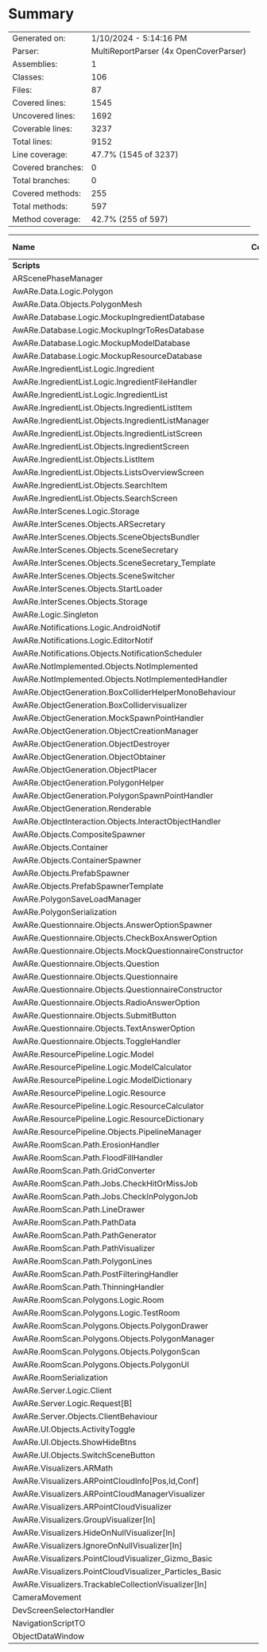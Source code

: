 ﻿# Summary
|||
|:---|:---|
| Generated on: | 1/10/2024 - 5:14:16 PM |
| Parser: | MultiReportParser (4x OpenCoverParser) |
| Assemblies: | 1 |
| Classes: | 106 |
| Files: | 87 |
| Covered lines: | 1545 |
| Uncovered lines: | 1692 |
| Coverable lines: | 3237 |
| Total lines: | 9152 |
| Line coverage: | 47.7% (1545 of 3237) |
| Covered branches: | 0 |
| Total branches: | 0 |
| Covered methods: | 255 |
| Total methods: | 597 |
| Method coverage: | 42.7% (255 of 597) |

|**Name**|**Covered**|**Uncovered**|**Coverable**|**Total**|**Line coverage**|**Covered**|**Total**|**Branch coverage**|**Covered**|**Total**|**Method coverage**|
|:---|---:|---:|---:|---:|---:|---:|---:|---:|---:|---:|---:|
|**Scripts**|**1545**|**1692**|**3237**|**11958**|**47.7%**|**0**|**0**|****|**255**|**597**|**42.7%**|
|ARScenePhaseManager|0|41|41|79|0%|0|0||0|5|0%|
|AwARe.Data.Logic.Polygon|12|17|29|100|41.3%|0|0||6|9|66.6%|
|AwARe.Data.Objects.PolygonMesh|34|12|46|97|73.9%|0|0||5|7|71.4%|
|AwARe.Database.Logic.MockupIngredientDatabase|0|22|22|92|0%|0|0||0|4|0%|
|AwARe.Database.Logic.MockupIngrToResDatabase|4|6|10|69|40%|0|0||1|2|50%|
|AwARe.Database.Logic.MockupModelDatabase|4|9|13|45|30.7%|0|0||1|3|33.3%|
|AwARe.Database.Logic.MockupResourceDatabase|4|9|13|55|30.7%|0|0||1|3|33.3%|
|AwARe.IngredientList.Logic.Ingredient|29|2|31|174|93.5%|0|0||12|12|100%|
|AwARe.IngredientList.Logic.IngredientFileHandler|0|65|65|130|0%|0|0||0|3|0%|
|AwARe.IngredientList.Logic.IngredientList|32|8|40|174|80%|0|0||12|15|80%|
|AwARe.IngredientList.Objects.IngredientListItem|0|12|12|64|0%|0|0||0|4|0%|
|AwARe.IngredientList.Objects.IngredientListManager|0|102|102|262|0%|0|0||0|36|0%|
|AwARe.IngredientList.Objects.IngredientListScreen|0|65|65|186|0%|0|0||0|17|0%|
|AwARe.IngredientList.Objects.IngredientScreen|0|26|26|88|0%|0|0||0|4|0%|
|AwARe.IngredientList.Objects.ListItem|0|26|26|97|0%|0|0||0|6|0%|
|AwARe.IngredientList.Objects.ListsOverviewScreen|0|44|44|120|0%|0|0||0|9|0%|
|AwARe.IngredientList.Objects.SearchItem|0|9|9|54|0%|0|0||0|3|0%|
|AwARe.IngredientList.Objects.SearchScreen|0|27|27|85|0%|0|0||0|6|0%|
|AwARe.InterScenes.Logic.Storage|3|0|3|30|100%|0|0||5|5|100%|
|AwARe.InterScenes.Objects.ARSecretary|0|16|16|102|0%|0|0||0|11|0%|
|AwARe.InterScenes.Objects.SceneObjectsBundler|0|15|15|52|0%|0|0||0|2|0%|
|AwARe.InterScenes.Objects.SceneSecretary|0|36|36|163|0%|0|0||0|7|0%|
|AwARe.InterScenes.Objects.SceneSecretary_Template|0|1|1|163|0%|0|0||0|3|0%|
|AwARe.InterScenes.Objects.SceneSwitcher|0|19|19|126|0%|0|0||0|13|0%|
|AwARe.InterScenes.Objects.StartLoader|0|12|12|56|0%|0|0||0|2|0%|
|AwARe.InterScenes.Objects.Storage|10|3|13|79|76.9%|0|0||7|10|70%|
|AwARe.Logic.Singleton|5|5|10|82|50%|0|0||2|3|66.6%|
|AwARe.Notifications.Logic.AndroidNotif|0|32|32|95|0%|0|0||0|6|0%|
|AwARe.Notifications.Logic.EditorNotif|0|21|21|76|0%|0|0||0|6|0%|
|AwARe.Notifications.Objects.NotificationScheduler|0|32|32|120|0%|0|0||0|6|0%|
|AwARe.NotImplemented.Objects.NotImplemented|0|2|2|19|0%|0|0||0|2|0%|
|AwARe.NotImplemented.Objects.NotImplementedHandler|0|17|17|80|0%|0|0||0|6|0%|
|AwARe.ObjectGeneration.BoxColliderHelperMonoBehaviour|30|2|32|84|93.7%|0|0||2|2|100%|
|AwARe.ObjectGeneration.BoxCollidervisualizer|6|0|6|84|100%|0|0||1|1|100%|
|AwARe.ObjectGeneration.MockSpawnPointHandler|0|9|9|50|0%|0|0||0|2|0%|
|AwARe.ObjectGeneration.ObjectCreationManager|19|40|59|166|32.2%|0|0||9|13|69.2%|
|AwARe.ObjectGeneration.ObjectDestroyer|7|0|7|32|100%|0|0||1|1|100%|
|AwARe.ObjectGeneration.ObjectObtainer|11|0|11|46|100%|0|0||2|2|100%|
|AwARe.ObjectGeneration.ObjectPlacer|60|70|130|308|46.1%|0|0||6|10|60%|
|AwARe.ObjectGeneration.PolygonHelper|35|0|35|101|100%|0|0||4|4|100%|
|AwARe.ObjectGeneration.PolygonSpawnPointHandler|30|0|30|93|100%|0|0||4|4|100%|
|AwARe.ObjectGeneration.Renderable|45|1|46|166|97.8%|0|0||24|25|96%|
|AwARe.ObjectInteraction.Objects.InteractObjectHandler|0|13|13|41|0%|0|0||0|2|0%|
|AwARe.Objects.CompositeSpawner|0|6|6|99|0%|0|0||0|6|0%|
|AwARe.Objects.Container|0|5|5|41|0%|0|0||0|2|0%|
|AwARe.Objects.ContainerSpawner|0|22|22|68|0%|0|0||0|4|0%|
|AwARe.Objects.PrefabSpawner|0|5|5|99|0%|0|0||0|2|0%|
|AwARe.Objects.PrefabSpawnerTemplate|0|5|5|99|0%|0|0||0|5|0%|
|AwARe.PolygonSaveLoadManager|4|41|45|102|8.8%|0|0||1|5|20%|
|AwARe.PolygonSerialization|0|25|25|106|0%|0|0||0|5|0%|
|AwARe.Questionnaire.Objects.AnswerOptionSpawner|18|0|18|170|100%|0|0||7|7|100%|
|AwARe.Questionnaire.Objects.CheckBoxAnswerOption|11|0|11|170|100%|0|0||2|2|100%|
|AwARe.Questionnaire.Objects.MockQuestionnaireConstructor|9|0|9|123|100%|0|0||2|2|100%|
|AwARe.Questionnaire.Objects.Question|39|8|47|155|82.9%|0|0||19|19|100%|
|AwARe.Questionnaire.Objects.Questionnaire|32|0|32|120|100%|0|0||9|9|100%|
|AwARe.Questionnaire.Objects.QuestionnaireConstructor|19|2|21|123|90.4%|0|0||6|8|75%|
|AwARe.Questionnaire.Objects.RadioAnswerOption|16|0|16|170|100%|0|0||2|2|100%|
|AwARe.Questionnaire.Objects.SubmitButton|0|3|3|22|0%|0|0||0|1|0%|
|AwARe.Questionnaire.Objects.TextAnswerOption|8|0|8|170|100%|0|0||2|2|100%|
|AwARe.Questionnaire.Objects.ToggleHandler|4|17|21|60|19%|0|0||6|7|85.7%|
|AwARe.ResourcePipeline.Logic.Model|11|11|22|126|50%|0|0||1|12|8.3%|
|AwARe.ResourcePipeline.Logic.ModelCalculator|0|8|8|28|0%|0|0||0|1|0%|
|AwARe.ResourcePipeline.Logic.ModelDictionary|0|7|7|126|0%|0|0||0|4|0%|
|AwARe.ResourcePipeline.Logic.Resource|8|8|16|114|50%|0|0||1|9|11.1%|
|AwARe.ResourcePipeline.Logic.ResourceCalculator|11|21|32|77|34.3%|0|0||2|3|66.6%|
|AwARe.ResourcePipeline.Logic.ResourceDictionary|5|2|7|114|71.4%|0|0||3|5|60%|
|AwARe.ResourcePipeline.Objects.PipelineManager|32|25|57|133|56.1%|0|0||6|7|85.7%|
|AwARe.RoomScan.Path.ErosionHandler|95|0|95|201|100%|0|0||5|5|100%|
|AwARe.RoomScan.Path.FloodFillHandler|69|0|69|169|100%|0|0||3|3|100%|
|AwARe.RoomScan.Path.GridConverter|26|0|26|64|100%|0|0||2|2|100%|
|AwARe.RoomScan.Path.Jobs.CheckHitOrMissJob|0|46|46|134|0%|0|0||0|2|0%|
|AwARe.RoomScan.Path.Jobs.CheckInPolygonJob|25|0|25|105|100%|0|0||1|1|100%|
|AwARe.RoomScan.Path.LineDrawer|45|0|45|85|100%|0|0||1|1|100%|
|AwARe.RoomScan.Path.PathData|73|0|73|175|100%|0|0||5|5|100%|
|AwARe.RoomScan.Path.PathGenerator|158|0|158|353|100%|0|0||9|9|100%|
|AwARe.RoomScan.Path.PathVisualizer|29|0|29|85|100%|0|0||3|3|100%|
|AwARe.RoomScan.Path.PolygonLines|7|0|7|353|100%|0|0||5|5|100%|
|AwARe.RoomScan.Path.PostFilteringHandler|133|3|136|254|97.7%|0|0||5|5|100%|
|AwARe.RoomScan.Path.ThinningHandler|84|0|84|170|100%|0|0||6|6|100%|
|AwARe.RoomScan.Polygons.Logic.Room|15|5|20|67|75%|0|0||6|6|100%|
|AwARe.RoomScan.Polygons.Logic.TestRoom|16|0|16|74|100%|0|0||2|2|100%|
|AwARe.RoomScan.Polygons.Objects.PolygonDrawer|36|43|79|170|45.5%|0|0||10|15|66.6%|
|AwARe.RoomScan.Polygons.Objects.PolygonManager|89|74|163|395|54.6%|0|0||17|26|65.3%|
|AwARe.RoomScan.Polygons.Objects.PolygonScan|0|24|24|58|0%|0|0||0|1|0%|
|AwARe.RoomScan.Polygons.Objects.PolygonUI|38|11|49|105|77.5%|0|0||1|1|100%|
|AwARe.RoomSerialization|0|10|10|106|0%|0|0||0|2|0%|
|AwARe.Server.Logic.Client|0|111|111|353|0%|0|0||0|12|0%|
|AwARe.Server.Logic.Request[B]|0|28|28|353|0%|0|0||0|6|0%|
|AwARe.Server.Objects.ClientBehaviour|0|14|14|35|0%|0|0||0|2|0%|
|AwARe.UI.Objects.ActivityToggle|0|2|2|29|0%|0|0||0|2|0%|
|AwARe.UI.Objects.ShowHideBtns|0|8|8|37|0%|0|0||0|2|0%|
|AwARe.UI.Objects.SwitchSceneButton|0|4|4|48|0%|0|0||0|4|0%|
|AwARe.Visualizers.ARMath|0|13|13|53|0%|0|0||0|4|0%|
|AwARe.Visualizers.ARPointCloudInfo[Pos,Id,Conf]|0|6|6|53|0%|0|0||0|1|0%|
|AwARe.Visualizers.ARPointCloudManagerVisualizer|0|10|10|30|0%|0|0||0|3|0%|
|AwARe.Visualizers.ARPointCloudVisualizer|0|10|10|26|0%|0|0||0|3|0%|
|AwARe.Visualizers.GroupVisualizer[In]|0|13|13|102|0%|0|0||0|3|0%|
|AwARe.Visualizers.HideOnNullVisualizer[In]|0|13|13|102|0%|0|0||0|3|0%|
|AwARe.Visualizers.IgnoreOnNullVisualizer[In]|0|10|10|102|0%|0|0||0|3|0%|
|AwARe.Visualizers.PointCloudVisualizer_Gizmo_Basic|0|42|42|143|0%|0|0||0|6|0%|
|AwARe.Visualizers.PointCloudVisualizer_Particles_Basic|0|48|48|143|0%|0|0||0|5|0%|
|AwARe.Visualizers.TrackableCollectionVisualizer[In]|0|18|18|102|0%|0|0||0|3|0%|
|CameraMovement|0|23|23|41|0%|0|0||0|3|0%|
|DevScreenSelectorHandler|0|10|10|24|0%|0|0||0|1|0%|
|NavigationScriptTO|0|12|12|35|0%|0|0||0|4|0%|
|ObjectDataWindow|0|12|12|24|0%|0|0||0|2|0%|
